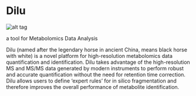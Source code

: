 # Dilu 

![alt tag](http://sequest.scripps.edu/ygao/dilu.png)

a tool for Metabolomics Data Analysis

Dilu (named after the legendary horse in ancient China, means black horse with white) is a novel platform for high-resolution metabolomics data quantification and identification. Dilu takes advantage of the high-resolution MS and MS/MS data generated by modern instruments to perform robust and accurate quantification without the need for retention time correction. Dilu allows users to define ‘expert rules’ for in silico fragmentation and therefore improves the overall performance of metabolite identification. 
